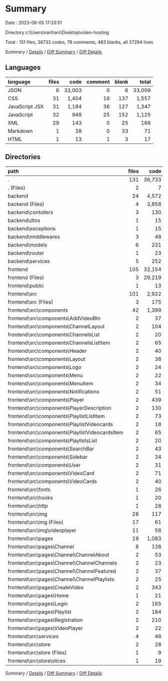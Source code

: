# Summary

Date : 2023-06-05 17:33:51

Directory c:\\Users\\narihani\\Desktop\\video-hosting

Total : 131 files,  36733 codes, 78 comments, 483 blanks, all 37294 lines

Summary / [Details](details.md) / [Diff Summary](diff.md) / [Diff Details](diff-details.md)

## Languages
| language | files | code | comment | blank | total |
| :--- | ---: | ---: | ---: | ---: | ---: |
| JSON | 6 | 33,003 | 0 | 6 | 33,009 |
| CSS | 31 | 1,404 | 16 | 137 | 1,557 |
| JavaScript JSX | 31 | 1,184 | 36 | 127 | 1,347 |
| JavaScript | 32 | 948 | 25 | 152 | 1,125 |
| XML | 29 | 143 | 0 | 25 | 168 |
| Markdown | 1 | 38 | 0 | 33 | 71 |
| HTML | 1 | 13 | 1 | 3 | 17 |

## Directories
| path | files | code | comment | blank | total |
| :--- | ---: | ---: | ---: | ---: | ---: |
| . | 131 | 36,733 | 78 | 483 | 37,294 |
| . (Files) | 2 | 7 | 0 | 2 | 9 |
| backend | 24 | 4,572 | 12 | 131 | 4,715 |
| backend (Files) | 4 | 3,858 | 1 | 9 | 3,868 |
| backend\\contollers | 3 | 130 | 1 | 19 | 150 |
| backend\\dtos | 1 | 15 | 0 | 2 | 17 |
| backend\\exceptions | 1 | 15 | 0 | 3 | 18 |
| backend\\middlewares | 3 | 48 | 1 | 9 | 58 |
| backend\\models | 6 | 231 | 0 | 31 | 262 |
| backend\\router | 1 | 23 | 0 | 3 | 26 |
| backend\\services | 5 | 252 | 9 | 55 | 316 |
| frontend | 105 | 32,154 | 66 | 350 | 32,570 |
| frontend (Files) | 3 | 29,219 | 0 | 35 | 29,254 |
| frontend\\public | 1 | 13 | 1 | 3 | 17 |
| frontend\\src | 101 | 2,922 | 65 | 312 | 3,299 |
| frontend\\src (Files) | 3 | 175 | 4 | 14 | 193 |
| frontend\\src\\components | 42 | 1,399 | 27 | 153 | 1,579 |
| frontend\\src\\components\\AddVideoBtn | 2 | 37 | 0 | 4 | 41 |
| frontend\\src\\components\\ChannelLayout | 2 | 104 | 0 | 12 | 116 |
| frontend\\src\\components\\ChannelsList | 2 | 20 | 0 | 2 | 22 |
| frontend\\src\\components\\ChannelsListItem | 2 | 65 | 0 | 7 | 72 |
| frontend\\src\\components\\Header | 2 | 40 | 0 | 2 | 42 |
| frontend\\src\\components\\Layout | 2 | 38 | 0 | 6 | 44 |
| frontend\\src\\components\\Logo | 2 | 24 | 0 | 2 | 26 |
| frontend\\src\\components\\Menu | 2 | 22 | 0 | 2 | 24 |
| frontend\\src\\components\\MenuItem | 2 | 34 | 0 | 4 | 38 |
| frontend\\src\\components\\Notifications | 2 | 51 | 0 | 4 | 55 |
| frontend\\src\\components\\Player | 2 | 439 | 7 | 54 | 500 |
| frontend\\src\\components\\PlayerDescription | 2 | 130 | 1 | 12 | 143 |
| frontend\\src\\components\\PlaylistListItem | 2 | 73 | 0 | 6 | 79 |
| frontend\\src\\components\\PlaylistVideocards | 2 | 18 | 0 | 2 | 20 |
| frontend\\src\\components\\PlaylistVideocardsItem | 2 | 65 | 0 | 7 | 72 |
| frontend\\src\\components\\PlaylistsList | 2 | 20 | 0 | 1 | 21 |
| frontend\\src\\components\\SearchBar | 2 | 43 | 0 | 4 | 47 |
| frontend\\src\\components\\Sidebar | 2 | 34 | 0 | 6 | 40 |
| frontend\\src\\components\\User | 2 | 31 | 6 | 5 | 42 |
| frontend\\src\\components\\VideoCard | 2 | 71 | 1 | 7 | 79 |
| frontend\\src\\components\\VideoCards | 2 | 40 | 12 | 4 | 56 |
| frontend\\src\\fonts | 1 | 26 | 0 | 0 | 26 |
| frontend\\src\\hooks | 1 | 20 | 7 | 0 | 27 |
| frontend\\src\\http | 1 | 28 | 0 | 5 | 33 |
| frontend\\src\\img | 28 | 117 | 0 | 25 | 142 |
| frontend\\src\\img (Files) | 17 | 61 | 0 | 14 | 75 |
| frontend\\src\\img\\videoplayer | 11 | 56 | 0 | 11 | 67 |
| frontend\\src\\pages | 19 | 1,083 | 23 | 105 | 1,211 |
| frontend\\src\\pages\\Channel | 8 | 138 | 2 | 17 | 157 |
| frontend\\src\\pages\\Channel\\ChannelAbout | 2 | 53 | 0 | 8 | 61 |
| frontend\\src\\pages\\Channel\\ChannelChannels | 2 | 23 | 0 | 3 | 26 |
| frontend\\src\\pages\\Channel\\ChannelFeatured | 2 | 37 | 2 | 3 | 42 |
| frontend\\src\\pages\\Channel\\ChannelPlaylists | 2 | 25 | 0 | 3 | 28 |
| frontend\\src\\pages\\CreateVideo | 2 | 343 | 4 | 31 | 378 |
| frontend\\src\\pages\\Home | 1 | 21 | 0 | 5 | 26 |
| frontend\\src\\pages\\Login | 2 | 165 | 4 | 15 | 184 |
| frontend\\src\\pages\\Playlist | 2 | 184 | 1 | 16 | 201 |
| frontend\\src\\pages\\Registration | 2 | 210 | 5 | 15 | 230 |
| frontend\\src\\pages\\VideoPlayer | 2 | 22 | 7 | 6 | 35 |
| frontend\\src\\services | 4 | 46 | 1 | 4 | 51 |
| frontend\\src\\store | 2 | 28 | 3 | 6 | 37 |
| frontend\\src\\store (Files) | 1 | 9 | 0 | 2 | 11 |
| frontend\\src\\store\\slices | 1 | 19 | 3 | 4 | 26 |

Summary / [Details](details.md) / [Diff Summary](diff.md) / [Diff Details](diff-details.md)